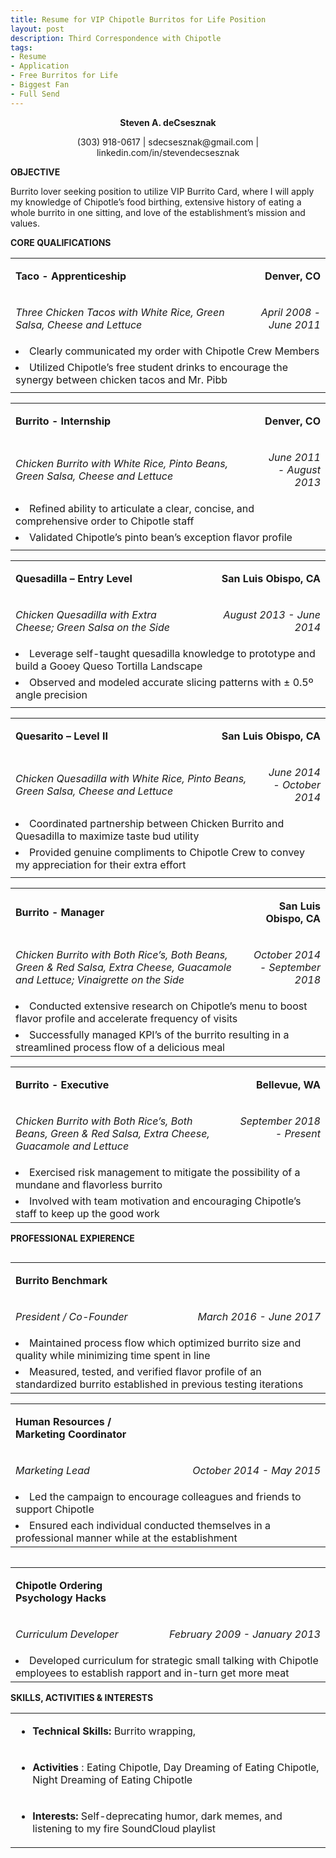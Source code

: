 ```yaml
---
title: Resume for VIP Chipotle Burritos for Life Position
layout: post
description: Third Correspondence with Chipotle
tags:
- Resume
- Application
- Free Burritos for Life
- Biggest Fan
- Full Send
---
```


<p align="center">
    <strong>Steven A. deCsesznak</strong>
</p>
<p align="center">
    (303) 918-0617     |     sdecsesznak@gmail.com    |     linkedin.com/in/stevendecsesznak
</p>
<div>
    <p>
        <strong>OBJECTIVE</strong>
    </p>
</div>
<p>
    Burrito lover seeking position to utilize VIP Burrito Card, where I will
    apply my knowledge of Chipotle’s food birthing, extensive history of eating
    a whole burrito in one sitting, and love of the establishment’s mission and
    values.
</p>
<div>
    <p>
        <strong>CORE QUALIFICATIONS</strong>
    </p>
</div>
<table border="0" cellspacing="0" cellpadding="0">
    <tbody>
        <tr>
            <td width="354">
                <p>
                    <strong>Taco - Apprenticeship </strong>
                </p>
            </td>
            <td width="354" colspan="2">
                <p align="right">
                    <strong>Denver, CO</strong>
                </p>
            </td>
        </tr>
        <tr>
            <td width="537" colspan="2">
                <p>
                    <em>
                        Three Chicken Tacos with White Rice, Green Salsa,
                        Cheese and Lettuce
                    </em>
                </p>
            </td>
            <td width="171">
                <p align="right">
                    <em>April 2008 - June 2011</em>
                </p>
            </td>
        </tr>
        <tr>
            <td width="708" colspan="3">
                    <li>
                        Clearly communicated my order with Chipotle Crew
                        Members
                    </li>
            </td>
        </tr>
        <tr>
            <td width="708" colspan="3">
                <li>
                    Utilized Chipotle’s free student drinks to encourage the
                    synergy between chicken tacos and Mr. Pibb
                </li>
            </td>
        </tr>
        <tr height="0">
            <td width="354">
            </td>
            <td width="183">
            </td>
            <td width="171">
            </td>
        </tr>
    </tbody>
</table>
<table border="0" cellspacing="0" cellpadding="0" width="100%">
    <tbody>
        <tr>
            <td width="48%" valign="top">
                <p>
                    <strong>Burrito - Internship</strong>
                </p>
            </td>
            <td width="51%" colspan="2">
                <p align="right">
                    <strong>Denver, CO</strong>
                </p>
            </td>
        </tr>
        <tr>
            <td width="78%" colspan="2">
                <p>
                    <em>
                        Chicken Burrito with White Rice, Pinto Beans, Green
                        Salsa, Cheese and Lettuce
                    </em>
                </p>
            </td>
            <td width="21%" valign="top">
                <p align="right">
                    <em>June 2011 - August 2013<strong></strong></em>
                </p>
            </td>
        </tr>
        <tr>
            <td width="100%" colspan="3" valign="top">
                <li>
                    Refined ability to articulate a clear, concise, and
                    comprehensive order to Chipotle staff
                </li>
            </td>
        </tr>
        <tr>
            <td width="100%" colspan="3" valign="top">
                <li>
                    Validated Chipotle’s pinto bean’s exception flavor
                    profile
                </li>
            </td>
        </tr>
        <tr height="0">
            <td width="341">
            </td>
            <td width="213">
            </td>
            <td width="153">
            </td>
        </tr>
    </tbody>
</table>
<p>
    <strong></strong>
</p>
<table border="0" cellspacing="0" cellpadding="0" width="100%">
    <tbody>
        <tr>
            <td width="48%">
                <p>
                    <strong>Quesadilla – Entry Level</strong>
                </p>
            </td>
            <td width="51%" colspan="2">
                <p align="right">
                    <strong>San Luis Obispo, CA </strong>
                </p>
            </td>
        </tr>
        <tr>
            <td width="60%" colspan="2">
                <p>
                    <em>
                        Chicken Quesadilla with Extra Cheese; Green Salsa on
                        the Side
                    </em>
                </p>
            </td>
            <td width="39%">
                <p align="right">
                    <em>August 2013 </em>
                    <em>- June 2014</em>
                </p>
            </td>
        </tr>
        <tr>
            <td width="100%" colspan="3">
                <li>
                    Leverage self-taught quesadilla knowledge to prototype
                    and build a Gooey Queso Tortilla Landscape
                </li>
            </td>
        </tr>
        <tr>
            <td width="100%" colspan="3">
                <li>
                    Observed and modeled accurate slicing patterns with ±
                    0.5º angle precision
                </li>
            </td>
        </tr>
        <tr height="0">
            <td width="343">
            </td>
            <td width="88">
            </td>
            <td width="277">
            </td>
        </tr>
    </tbody>
</table>
<table border="0" cellspacing="0" cellpadding="0" width="100%">
    <tbody>
        <tr>
            <td width="51%">
                <p>
                    <strong>Quesarito – Level II </strong>
                </p>
            </td>
            <td width="48%" colspan="2">
                <p align="right">
                    <strong>San Luis Obispo, CA</strong>
                </p>
            </td>
        </tr>
        <tr>
            <td width="77%" colspan="2">
                <p>
                    <em>
                        Chicken Quesadilla with White Rice, Pinto Beans, Green
                        Salsa, Cheese and Lettuce
                    </em>
                </p>
            </td>
            <td width="22%">
                <p align="right">
                    <em>June 2014 - October 2014</em>
                </p>
            </td>
        </tr>
        <tr>
            <td width="100%" colspan="3">
                <li>
                    Coordinated partnership between Chicken Burrito and
                    Quesadilla to maximize taste bud utility
                </li>
            </td>
        </tr>
        <tr>
            <td width="100%" colspan="3">
                <li>
                    Provided genuine compliments to Chipotle Crew to convey
                    my appreciation for their extra effort
                </li>
            </td>
        </tr>
        <tr height="0">
            <td width="365">
            </td>
            <td width="184">
            </td>
            <td width="159">
            </td>
        </tr>
    </tbody>
</table>
<table border="0" cellspacing="0" cellpadding="0" width="100%">
    <tbody>
        <tr>
            <td width="72%">
                <p>
                    <strong>Burrito - Manager</strong>
                </p>
            </td>
            <td width="27%">
                <p align="right">
                    <strong>San Luis Obispo, CA </strong>
                </p>
            </td>
        </tr>
        <tr>
            <td width="72%">
                <p>
                    <em>
                        Chicken Burrito with Both Rice’s, Both Beans, Green
                        &amp; Red Salsa, Extra Cheese, Guacamole and Lettuce;
                        Vinaigrette on the Side
                    </em>
                </p>
            </td>
            <td width="27%" valign="top">
                <p align="right">
                    <em>October 2014 </em>
                    <em>- September 2018</em>
                </p>
            </td>
        </tr>
        <tr>
            <td width="100%" colspan="2">
                <li>
                    Conducted extensive research on Chipotle’s menu to boost
                    flavor profile and accelerate frequency of visits
                </li>
            </td>
        </tr>
        <tr>
            <td width="100%" colspan="2">
                <li>
                    Successfully managed KPI’s of the burrito resulting in a
                    streamlined process flow of a delicious meal
                </li>
            </td>
        </tr>
    </tbody>
</table>
<table border="0" cellspacing="0" cellpadding="0" width="100%">
    <tbody>
        <tr>
            <td width="69%">
                <p>
                    <strong>Burrito - Executive </strong>
                </p>
            </td>
            <td width="30%">
                <p align="right">
                    <strong>Bellevue, WA</strong>
                </p>
            </td>
        </tr>
        <tr>
            <td width="69%" valign="top">
                <p>
                    <em>
                        Chicken Burrito with Both Rice’s, Both Beans, Green
                        &amp; Red Salsa, Extra Cheese, Guacamole and Lettuce
                    </em>
                </p>
            </td>
            <td width="30%" valign="top">
                <p align="right">
                    <em> September 2018 - Present </em>
                </p>
            </td>
        </tr>
        <tr>
            <td width="100%" colspan="2" valign="top">
                <li>
                    Exercised risk management to mitigate the possibility of
                    a mundane and flavorless burrito
                </li>
            </td>
        </tr>
        <tr>
            <td width="100%" colspan="2" valign="top">
                <li>
                    Involved with team motivation and encouraging Chipotle’s
                    staff to keep up the good work
                </li>
            </td>
        </tr>
    </tbody>
</table>
<div>
    <p>
        <strong>PROFESSIONAL EXPIERENCE</strong>
    </p>
</div>
<table border="0" cellspacing="0" cellpadding="0" align="left" width="100%">
    <tbody>
        <tr>
            <td width="47%" valign="top">
                <p>
                    <strong>Burrito Benchmark </strong>
                </p>
            </td>
            <td width="52%" valign="top">
                <p align="right">
                    <strong></strong>
                </p>
            </td>
        </tr>
        <tr>
            <td width="47%" valign="top">
                <p>
                    <em>President / Co-Founder </em>
                </p>
            </td>
            <td width="52%">
                <p align="right">
                    <em>March 2016 - June 2017</em>
                </p>
            </td>
        </tr>
        <tr>
            <td width="100%" colspan="2">
                <li>
                    Maintained process flow which optimized burrito size and
                    quality while minimizing time spent in line
							</li>
            </td>
        </tr>
        <tr>
            <td width="100%" colspan="2">
                <li>
                    Measured, tested, and verified flavor profile of an
                    standardized burrito established in previous testing
                    iterations
							</li>
            </td>
        </tr>
    </tbody>
</table>
<table border="0" cellspacing="0" cellpadding="0" width="100%">
    <tbody>
        <tr>
            <td width="48%" valign="top">
                <p>
                    <strong>Human Resources / Marketing Coordinator</strong>
                </p>
            </td>
            <td width="51%">
                <p align="right">
                    <strong></strong>
                </p>
            </td>
        </tr>
        <tr>
            <td width="48%" valign="top">
                <p>
                    <em>Marketing Lead</em>
                </p>
            </td>
            <td width="51%">
                <p align="right">
                    <em>October 2014 - May 2015</em>
                </p>
            </td>
        </tr>
        <tr>
            <td width="100%" colspan="2">
                <li>
                    Led the campaign to encourage colleagues and friends to
                    support Chipotle
							</li>
            </td>
        </tr>
        <tr>
            <td width="100%" colspan="2">
                <li>
                    Ensured each individual conducted themselves in a
                    professional manner while at the establishment
							</li>
            </td>
        </tr>
    </tbody>
</table>
<p>
    <strong></strong>
</p>
<table border="0" cellspacing="0" cellpadding="0" align="left" width="100%">
    <tbody>
        <tr>
            <td width="48%" valign="top">
                <p>
                    <strong>Chipotle Ordering Psychology Hacks </strong>
                </p>
            </td>
            <td width="51%">
                <p align="right">
                    <strong></strong>
                </p>
            </td>
        </tr>
        <tr>
            <td width="48%" valign="top">
                <p>
                    <em>Curriculum Developer </em>
                </p>
            </td>
            <td width="51%">
                <p align="right">
                    <em>February 2009 - January 2013</em>
                </p>
            </td>
        </tr>
        <tr>
            <td width="100%" colspan="2">
                <li>
                    Developed curriculum for strategic small talking with
                    Chipotle employees to establish rapport and in-turn get
                    more meat
                </li>
            </td>
        </tr>
    </tbody>
</table>
<div>
    <p>
        <strong>SKILLS, ACTIVITIES &amp; INTERESTS</strong>
    </p>
</div>
<table border="0" cellspacing="0" cellpadding="0" width="100%">
    <tbody>
        <tr>
            <td width="100%">
                <ul>
                    <li>
                        <strong>Technical Skills: </strong>
                        Burrito wrapping,<strong></strong>
                    </li>
                </ul>
            </td>
        </tr>
        <tr>
            <td width="100%">
                <ul>
                    <li>
                        <strong>Activities</strong>
                        : Eating Chipotle, Day Dreaming of Eating Chipotle,
                        Night Dreaming of Eating Chipotle <strong></strong>
                    </li>
                </ul>
            </td>
        </tr>
        <tr>
            <td width="100%">
                <ul>
                    <li>
                        <strong>Interests: </strong>
                        Self-deprecating humor, dark memes, and listening to my
                        fire SoundCloud playlist <strong></strong>
                    </li>
                </ul>
            </td>
        </tr>
    </tbody>
</table>
<br/>